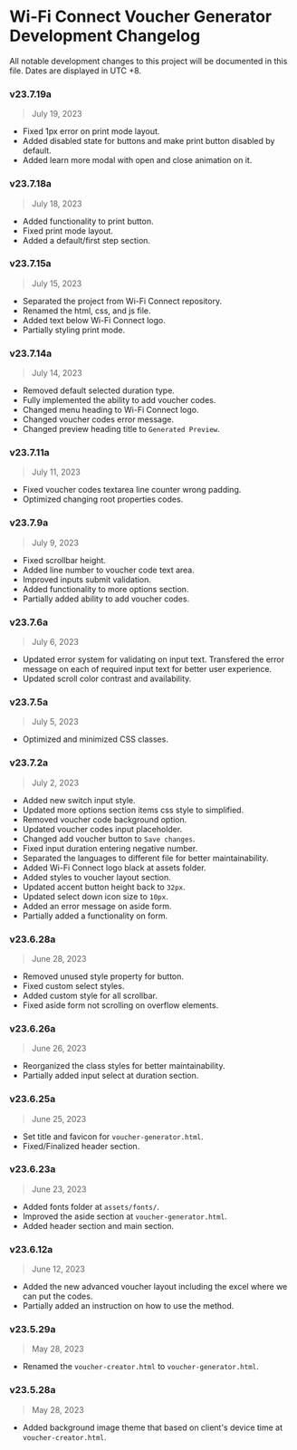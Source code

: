 # Wi-Fi Connect Voucher Generator Development Changelog
All notable development changes to this project will be documented in this file. Dates are displayed in UTC +8.


### v23.7.19a
> July 19, 2023
- Fixed 1px error on print mode layout.
- Added disabled state for buttons and make print button disabled by default.
- Added learn more modal with open and close animation on it.

### v23.7.18a
> July 18, 2023
- Added functionality to print button.
- Fixed print mode layout.
- Added a default/first step section.

### v23.7.15a
> July 15, 2023
- Separated the project from Wi-Fi Connect repository.
- Renamed the html, css, and js file.
- Added text below Wi-Fi Connect logo.
- Partially styling print mode.

### v23.7.14a
> July 14, 2023
- Removed default selected duration type.
- Fully implemented the ability to add voucher codes.
- Changed menu heading to Wi-Fi Connect logo.
- Changed voucher codes error message.
- Changed preview heading title to `Generated Preview`.

### v23.7.11a
> July 11, 2023
- Fixed voucher codes textarea line counter wrong padding.
- Optimized changing root properties codes.

### v23.7.9a
> July 9, 2023
- Fixed scrollbar height.
- Added line number to voucher code text area.
- Improved inputs submit validation.
- Added functionality to more options section.
- Partially added ability to add voucher codes.

### v23.7.6a
> July 6, 2023
- Updated error system for validating on input text. Transfered the error message on each of required input text for better user experience.
- Updated scroll color contrast and availability.

### v23.7.5a
> July 5, 2023
- Optimized and minimized CSS classes.

### v23.7.2a
> July 2, 2023
- Added new switch input style.
- Updated more options section items css style to simplified.
- Removed voucher code background option.
- Updated voucher codes input placeholder.
- Changed add voucher button to `Save changes`.
- Fixed input duration entering negative number.
- Separated the languages to different file for better maintainability.
- Added Wi-Fi Connect logo black at assets folder.
- Added styles to voucher layout section.
- Updated accent button height back to `32px`.
- Updated select down icon size to `10px`.
- Added an error message on aside form.
- Partially added a functionality on form.

### v23.6.28a
> June 28, 2023
- Removed unused style property for button.
- Fixed custom select styles.
- Added custom style for all scrollbar.
- Fixed aside form not scrolling on overflow elements.

### v23.6.26a
> June 26, 2023
- Reorganized the class styles for better maintainability.
- Partially added input select at duration section.

### v23.6.25a
> June 25, 2023
- Set title and favicon for `voucher-generator.html`.
- Fixed/Finalized header section.

### v23.6.23a
> June 23, 2023
- Added fonts folder at `assets/fonts/`.
- Improved the aside section at `voucher-generator.html`.
- Added header section and main section.

### v23.6.12a
> June 12, 2023
- Added the new advanced voucher layout including the excel where we can put the codes.
- Partially added an instruction on how to use the method.

### v23.5.29a
> May 28, 2023
- Renamed the `voucher-creator.html` to `voucher-generator.html`.

### v23.5.28a
> May 28, 2023
- Added background image theme that based on client's device time at `voucher-creator.html`.